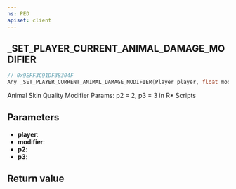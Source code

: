 ```yaml
---
ns: PED
apiset: client
---
```

## _SET_PLAYER_CURRENT_ANIMAL_DAMAGE_MODIFIER

```c
// 0x9EFF3C91DF38304F
Any _SET_PLAYER_CURRENT_ANIMAL_DAMAGE_MODIFIER(Player player, float modifier, int p2, int p3);
```

Animal Skin Quality Modifier
Params: p2 = 2, p3 = 3 in R* Scripts

## Parameters
* **player**:
* **modifier**:
* **p2**:
* **p3**:

## Return value
